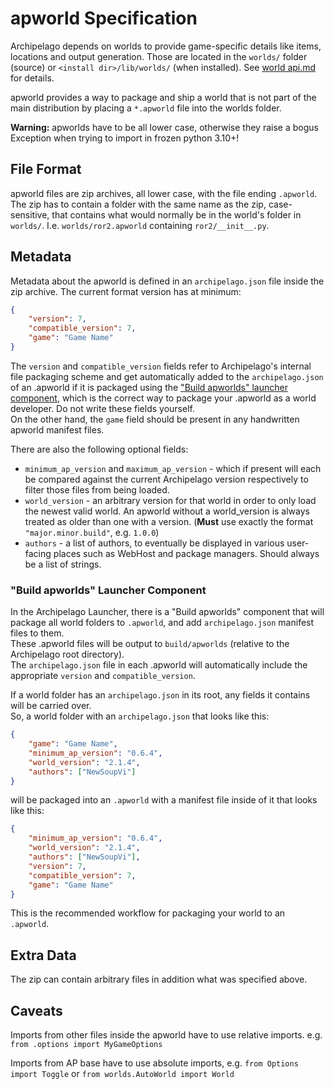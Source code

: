 # apworld Specification

Archipelago depends on worlds to provide game-specific details like items, locations and output generation.
Those are located in the `worlds/` folder (source) or `<install dir>/lib/worlds/` (when installed).
See [world api.md](world%20api.md) for details.

apworld provides a way to package and ship a world that is not part of the main distribution by placing a `*.apworld`
file into the worlds folder.

**Warning:** apworlds have to be all lower case, otherwise they raise a bogus Exception when trying to import in frozen python 3.10+!


## File Format

apworld files are zip archives, all lower case, with the file ending `.apworld`.
The zip has to contain a folder with the same name as the zip, case-sensitive, that contains what would normally be in
the world's folder in `worlds/`. I.e. `worlds/ror2.apworld` containing `ror2/__init__.py`.


## Metadata

Metadata about the apworld is defined in an `archipelago.json` file inside the zip archive.
The current format version has at minimum:
```json
{
    "version": 7,
    "compatible_version": 7,
    "game": "Game Name"
}
```

The `version` and `compatible_version` fields refer to Archipelago's internal file packaging scheme
and get automatically added to the `archipelago.json` of an .apworld if it is packaged using the 
["Build apworlds" launcher component](#build-apworlds-launcher-component),
which is the correct way to package your .apworld as a world developer. Do not write these fields yourself.  
On the other hand, the `game` field should be present in any handwritten apworld manifest files.

There are also the following optional fields:
* `minimum_ap_version` and `maximum_ap_version` - which if present will each be compared against the current
  Archipelago version respectively to filter those files from being loaded.
* `world_version` - an arbitrary version for that world in order to only load the newest valid world.
  An apworld without a world_version is always treated as older than one with a version.
  (**Must** use exactly the format `"major.minor.build"`, e.g. `1.0.0`)
* `authors` - a list of authors, to eventually be displayed in various user-facing places such as WebHost and
  package managers. Should always be a list of strings.

### "Build apworlds" Launcher Component

In the Archipelago Launcher, there is a "Build apworlds" component that will package all world folders to `.apworld`,
and add `archipelago.json` manifest files to them.  
These .apworld files will be output to `build/apworlds` (relative to the Archipelago root directory).  
The `archipelago.json` file in each .apworld will automatically include the appropriate
`version` and `compatible_version`.

If a world folder has an `archipelago.json` in its root, any fields it contains will be carried over.  
So, a world folder with an `archipelago.json` that looks like this:

```json
{
    "game": "Game Name",
    "minimum_ap_version": "0.6.4",
    "world_version": "2.1.4",
    "authors": ["NewSoupVi"]
}
```

will be packaged into an `.apworld` with a manifest file inside of it that looks like this:

```json
{
    "minimum_ap_version": "0.6.4", 
    "world_version": "2.1.4",
    "authors": ["NewSoupVi"],
    "version": 7,
    "compatible_version": 7,
    "game": "Game Name"
}
```

This is the recommended workflow for packaging your world to an `.apworld`.

## Extra Data

The zip can contain arbitrary files in addition what was specified above.


## Caveats

Imports from other files inside the apworld have to use relative imports. e.g. `from .options import MyGameOptions`

Imports from AP base have to use absolute imports, e.g. `from Options import Toggle` or
`from worlds.AutoWorld import World`

